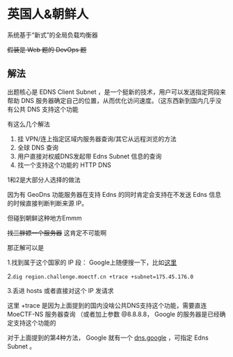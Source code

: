 # 英国人&朝鲜人

系统基于“新式”的全局负载均衡器

~~假装是 Web 题的 DevOps 题~~

## 解法

出题核心是 EDNS Client Subnet ，是一个挺新的技术，用户可以发送指定网段来帮助 DNS 服务器确定自己的位置，从而优化访问速度。（这东西新到国内几乎没有公共 DNS 支持这个功能

有这么几个解法

1. 挂 VPN/连上指定区域内服务器查询/其它从远程浏览的方法
2. 全球 DNS 查询
3. 用户直接对权威DNS发起带 Edns Subnet 信息的查询
4. 找一个支持这个功能的 HTTP DNS

1和2是大部分人选择的做法
 
因为有 GeoDns 功能服务器在支持 Edns 的同时肯定会支持在不发送 Edns 信息的时候直接判断判断来源 IP。

但碰到朝鲜这种地方Emmm

~~找三胖嫖一个服务器~~ 这肯定不可能啊

那正解可以是

1.找到属于这个国家的 IP 段： Google上随便搜一下，比如[这里](https://lite.ip2location.com/korea-democratic-peoples-republic-of-ip-address-ranges)

2.```dig region.challenge.moectf.cn +trace +subnet=175.45.176.0```

3.丢进 hosts 或者直接对这个 IP 发请求

这里 +trace 是因为上面提到的国内没啥公共DNS支持这个功能，需要直连 MoeCTF-NS 服务器查询
（或者加上参数 @8.8.8.8， Google 的服务器是已经确定支持这个功能的

对于上面提到的第4种方法， Google 就有一个 [dns.google](https://dns.google) ，可指定 Edns Subnet 。
